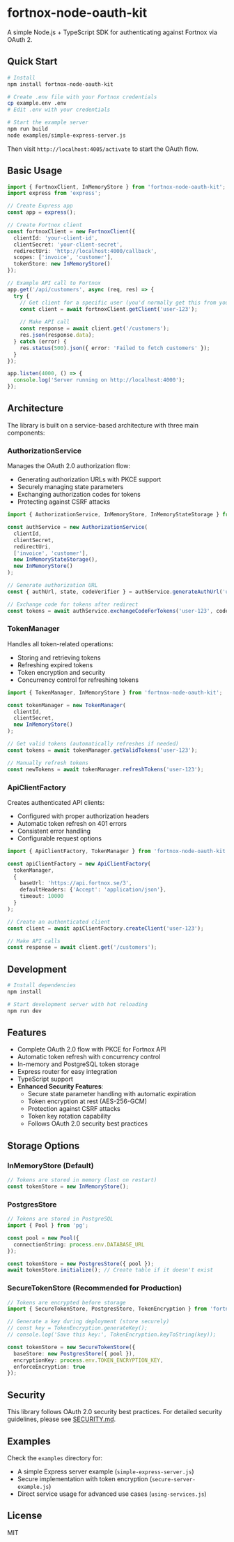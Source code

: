 # fortnox-node-oauth-kit

A simple Node.js + TypeScript SDK for authenticating against Fortnox via OAuth 2.

## Quick Start

```bash
# Install
npm install fortnox-node-oauth-kit

# Create .env file with your Fortnox credentials
cp example.env .env
# Edit .env with your credentials

# Start the example server
npm run build
node examples/simple-express-server.js
```

Then visit `http://localhost:4005/activate` to start the OAuth flow.

## Basic Usage

```typescript
import { FortnoxClient, InMemoryStore } from 'fortnox-node-oauth-kit';
import express from 'express';

// Create Express app
const app = express();

// Create Fortnox client
const fortnoxClient = new FortnoxClient({
  clientId: 'your-client-id',
  clientSecret: 'your-client-secret',
  redirectUri: 'http://localhost:4000/callback',
  scopes: ['invoice', 'customer'],
  tokenStore: new InMemoryStore()
});

// Example API call to Fortnox
app.get('/api/customers', async (req, res) => {
  try {
    // Get client for a specific user (you'd normally get this from your auth system)
    const client = await fortnoxClient.getClient('user-123');
    
    // Make API call
    const response = await client.get('/customers');
    res.json(response.data);
  } catch (error) {
    res.status(500).json({ error: 'Failed to fetch customers' });
  }
});

app.listen(4000, () => {
  console.log('Server running on http://localhost:4000');
});
```

## Architecture

The library is built on a service-based architecture with three main components:

### AuthorizationService

Manages the OAuth 2.0 authorization flow:
- Generating authorization URLs with PKCE support
- Securely managing state parameters
- Exchanging authorization codes for tokens
- Protecting against CSRF attacks

```typescript
import { AuthorizationService, InMemoryStore, InMemoryStateStorage } from 'fortnox-node-oauth-kit';

const authService = new AuthorizationService(
  clientId,
  clientSecret,
  redirectUri,
  ['invoice', 'customer'],
  new InMemoryStateStorage(),
  new InMemoryStore()
);

// Generate authorization URL
const { authUrl, state, codeVerifier } = authService.generateAuthUrl('user-123');

// Exchange code for tokens after redirect
const tokens = await authService.exchangeCodeForTokens('user-123', code, codeVerifier);
```

### TokenManager

Handles all token-related operations:
- Storing and retrieving tokens
- Refreshing expired tokens
- Token encryption and security
- Concurrency control for refreshing tokens

```typescript
import { TokenManager, InMemoryStore } from 'fortnox-node-oauth-kit';

const tokenManager = new TokenManager(
  clientId,
  clientSecret,
  new InMemoryStore()
);

// Get valid tokens (automatically refreshes if needed)
const tokens = await tokenManager.getValidTokens('user-123');

// Manually refresh tokens
const newTokens = await tokenManager.refreshTokens('user-123');
```

### ApiClientFactory

Creates authenticated API clients:
- Configured with proper authorization headers
- Automatic token refresh on 401 errors
- Consistent error handling
- Configurable request options

```typescript
import { ApiClientFactory, TokenManager } from 'fortnox-node-oauth-kit';

const apiClientFactory = new ApiClientFactory(
  tokenManager,
  { 
    baseUrl: 'https://api.fortnox.se/3',
    defaultHeaders: {'Accept': 'application/json'},
    timeout: 10000
  }
);

// Create an authenticated client
const client = await apiClientFactory.createClient('user-123');

// Make API calls
const response = await client.get('/customers');
```

## Development

```bash
# Install dependencies
npm install

# Start development server with hot reloading
npm run dev
```

## Features

- Complete OAuth 2.0 flow with PKCE for Fortnox API
- Automatic token refresh with concurrency control
- In-memory and PostgreSQL token storage
- Express router for easy integration
- TypeScript support
- **Enhanced Security Features**:
  - Secure state parameter handling with automatic expiration
  - Token encryption at rest (AES-256-GCM)
  - Protection against CSRF attacks
  - Token key rotation capability
  - Follows OAuth 2.0 security best practices

## Storage Options

### InMemoryStore (Default)
```typescript
// Tokens are stored in memory (lost on restart)
const tokenStore = new InMemoryStore();
```

### PostgresStore
```typescript
// Tokens are stored in PostgreSQL
import { Pool } from 'pg';

const pool = new Pool({
  connectionString: process.env.DATABASE_URL
});

const tokenStore = new PostgresStore({ pool });
await tokenStore.initialize(); // Create table if it doesn't exist
```

### SecureTokenStore (Recommended for Production)
```typescript
// Tokens are encrypted before storage
import { SecureTokenStore, PostgresStore, TokenEncryption } from 'fortnox-node-oauth-kit';

// Generate a key during deployment (store securely)
// const key = TokenEncryption.generateKey();
// console.log('Save this key:', TokenEncryption.keyToString(key));

const tokenStore = new SecureTokenStore({
  baseStore: new PostgresStore({ pool }),
  encryptionKey: process.env.TOKEN_ENCRYPTION_KEY,
  enforceEncryption: true
});
```

## Security

This library follows OAuth 2.0 security best practices. For detailed security guidelines, please see [SECURITY.md](SECURITY.md).

## Examples

Check the `examples` directory for:
- A simple Express server example (`simple-express-server.js`)
- Secure implementation with token encryption (`secure-server-example.js`)
- Direct service usage for advanced use cases (`using-services.js`)

## License

MIT 